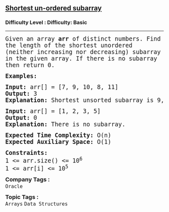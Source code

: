 <h2><a href="https://www.geeksforgeeks.org/problems/shortest-un-ordered-subarray3634/1?page=1&difficulty=Basic&status=unsolved,attempted&sortBy=accuracy">Shortest un-ordered subarray</a></h2><h3>Difficulty Level : Difficulty: Basic</h3><hr><div class="problems_problem_content__Xm_eO"><p><span style="font-family: 'andale mono', monospace; font-size: 14pt;">Given an array <strong>arr </strong>of distinct numbers. Find the length of the shortest unordered (neither increasing nor decreasing) subarray in the given array. If there is no subarray then return 0.</span></p>
<p><span style="font-family: 'andale mono', monospace; font-size: 14pt;"><strong>Examples:</strong></span></p>
<pre><span style="font-family: 'andale mono', monospace; font-size: 14pt;"><strong>Input: </strong>arr[] = [7, 9, 10, 8, 11]
<strong>Output: </strong>3
<strong>Explanation: </strong>Shortest unsorted subarray is 9, 10, 8 which is of 3 elements.</span></pre>
<pre><span style="font-family: 'andale mono', monospace; font-size: 14pt;"><strong>Input: </strong>arr[] = [1, 2, 3, 5]
<strong>Output: </strong>0<br><strong>Explanation: </strong>There is no subarray.</span></pre>
<p><span style="font-family: 'andale mono', monospace; font-size: 14pt;"><strong>Expected Time Complexity:</strong> O(n)<br><strong>Expected Auxiliary Space:</strong> O(1)</span></p>
<p><span style="font-family: 'andale mono', monospace; font-size: 14pt;"><strong>Constraints:</strong><br>1 &lt;= arr.size() &lt;= 10<sup>6</sup><br>1 &lt;= arr[i] &lt;= 10<sup>5</sup></span></p></div><p><span style=font-size:18px><strong>Company Tags : </strong><br><code>Oracle</code>&nbsp;<br><p><span style=font-size:18px><strong>Topic Tags : </strong><br><code>Arrays</code>&nbsp;<code>Data Structures</code>&nbsp;